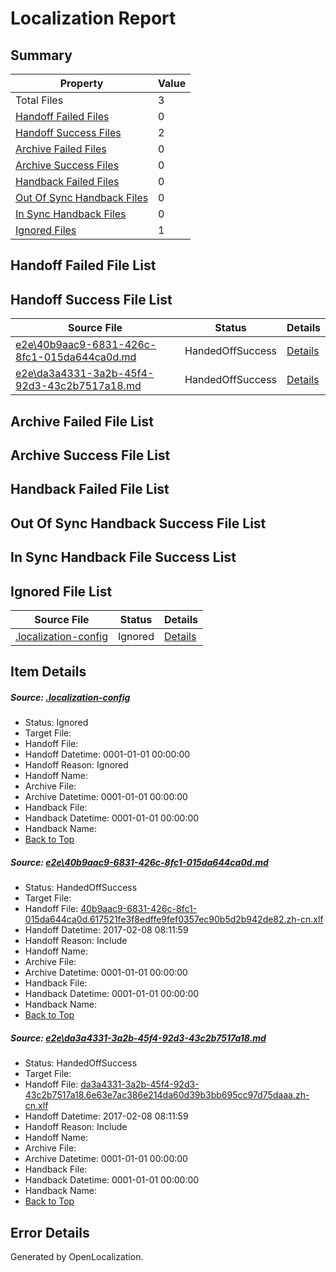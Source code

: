 # <a name='report-top'></a> Localization Report

## Summary
 Property | Value 
 -------- | ----- 
 Total Files | 3
[ Handoff Failed Files ](#handoff-failed-list)| 0
[ Handoff Success Files ](#handoff-success-list)| 2
[ Archive Failed Files ](#archive-failed-list)| 0
[ Archive Success Files ](#archive-success-list)| 0
[ Handback Failed Files ](#handback-failed-list)| 0
[ Out Of Sync Handback Files ](#outofsync-handback-success-list)| 0
[ In Sync Handback Files ](#insync-handback-success-list)| 0
[ Ignored Files ](#ignored-list)| 1

## <a name='handoff-failed-list'></a> Handoff Failed File List

## <a name='handoff-success-list'></a> Handoff Success File List
 Source File | Status | Details 
 ----------- | ------ | ------- 
 [e2e\40b9aac9-6831-426c-8fc1-015da644ca0d.md](https://github.com/OpenLocalizationTestOrg/ol-test0/blob/fedb78b3ec86ae60923d6f6f23581cd219d70921/e2e/40b9aac9-6831-426c-8fc1-015da644ca0d.md) | HandedOffSuccess | [Details](#ecc326467af0edbf028dca497997992eb73442431)
 [e2e\da3a4331-3a2b-45f4-92d3-43c2b7517a18.md](https://github.com/OpenLocalizationTestOrg/ol-test0/blob/fedb78b3ec86ae60923d6f6f23581cd219d70921/e2e/da3a4331-3a2b-45f4-92d3-43c2b7517a18.md) | HandedOffSuccess | [Details](#ae16b7f55a9695e9bcb34eba497b2c40a223bb292)

## <a name='archive-failed-list'></a> Archive Failed File List

## <a name='archive-success-list'></a> Archive Success File List

## <a name='handback-failed-list'></a> Handback Failed File List

## <a name='outofsync-handback-success-list'></a> Out Of Sync Handback Success File List

## <a name='insync-handback-success-list'></a> In Sync Handback File Success List

## <a name='ignored-list'></a> Ignored File List
 Source File | Status | Details 
 ----------- | ------ | ------- 
 [.localization-config](https://github.com/OpenLocalizationTestOrg/ol-test0/blob/fedb78b3ec86ae60923d6f6f23581cd219d70921/.localization-config) | Ignored | [Details](#cb0632cf59c1387fc1742bfb9fa3c47f87e2e5c90)

## Item Details
##### <a name='cb0632cf59c1387fc1742bfb9fa3c47f87e2e5c90'></a> Source: [.localization-config](https://github.com/OpenLocalizationTestOrg/ol-test0/blob/fedb78b3ec86ae60923d6f6f23581cd219d70921/.localization-config)
* Status: Ignored
* Target File: 
* Handoff File: 
* Handoff Datetime: 0001-01-01 00:00:00
* Handoff Reason: Ignored
* Handoff Name: 
* Archive File: 
* Archive Datetime: 0001-01-01 00:00:00
* Handback File: 
* Handback Datetime: 0001-01-01 00:00:00
* Handback Name: 
* [Back to Top](#report-top)

##### <a name='ecc326467af0edbf028dca497997992eb73442431'></a> Source: [e2e\40b9aac9-6831-426c-8fc1-015da644ca0d.md](https://github.com/OpenLocalizationTestOrg/ol-test0/blob/fedb78b3ec86ae60923d6f6f23581cd219d70921/e2e/40b9aac9-6831-426c-8fc1-015da644ca0d.md)
* Status: HandedOffSuccess
* Target File: 
* Handoff File: [40b9aac9-6831-426c-8fc1-015da644ca0d.617521fe3f8edffe9fef0357ec90b5d2b942de82.zh-cn.xlf](https://github.com/OpenLocalizationTestOrg/ol-test0-handoff/blob/2c2dca18b33bfd7371c77906e5303184f52bc493/ol-handoff/OpenLocalizationTestOrg/ol-test0-zhcn/shujia/ht/40b9aac9-6831-426c-8fc1-015da644ca0d.617521fe3f8edffe9fef0357ec90b5d2b942de82.zh-cn.xlf)
* Handoff Datetime: 2017-02-08 08:11:59
* Handoff Reason: Include
* Handoff Name: 
* Archive File: 
* Archive Datetime: 0001-01-01 00:00:00
* Handback File: 
* Handback Datetime: 0001-01-01 00:00:00
* Handback Name: 
* [Back to Top](#report-top)

##### <a name='ae16b7f55a9695e9bcb34eba497b2c40a223bb292'></a> Source: [e2e\da3a4331-3a2b-45f4-92d3-43c2b7517a18.md](https://github.com/OpenLocalizationTestOrg/ol-test0/blob/fedb78b3ec86ae60923d6f6f23581cd219d70921/e2e/da3a4331-3a2b-45f4-92d3-43c2b7517a18.md)
* Status: HandedOffSuccess
* Target File: 
* Handoff File: [da3a4331-3a2b-45f4-92d3-43c2b7517a18.6e63e7ac386e214da60d39b3bb695cc97d75daaa.zh-cn.xlf](https://github.com/OpenLocalizationTestOrg/ol-test0-handoff/blob/2c2dca18b33bfd7371c77906e5303184f52bc493/ol-handoff/OpenLocalizationTestOrg/ol-test0-zhcn/shujia/ht/da3a4331-3a2b-45f4-92d3-43c2b7517a18.6e63e7ac386e214da60d39b3bb695cc97d75daaa.zh-cn.xlf)
* Handoff Datetime: 2017-02-08 08:11:59
* Handoff Reason: Include
* Handoff Name: 
* Archive File: 
* Archive Datetime: 0001-01-01 00:00:00
* Handback File: 
* Handback Datetime: 0001-01-01 00:00:00
* Handback Name: 
* [Back to Top](#report-top)


## Error Details

Generated by OpenLocalization.
